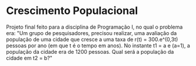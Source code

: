 # Crescimento Populacional
Projeto final feito para a disciplina de Programação I, no qual o problema era:
"Um grupo de pesquisadores, precisou realizar, uma avaliação da população de
uma cidade que cresce a uma taxa de r(t) = 300.e^(0,3t) pessoas por ano (em que t
é o tempo em anos). No instante t1 = a e (a=1), a população da cidade era de
1200 pessoas. Qual será a população da cidade em t2 = b?"
